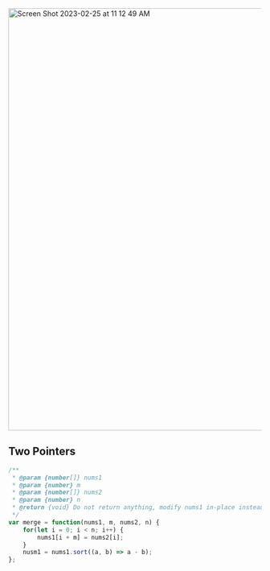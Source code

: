 <img width="840" alt="Screen Shot 2023-02-25 at 11 12 49 AM" src="https://user-images.githubusercontent.com/37787994/221370359-95cd2fd2-5a06-4f86-8a52-c0c997cd801b.png">

## Two Pointers

```js
/**
 * @param {number[]} nums1
 * @param {number} m
 * @param {number[]} nums2
 * @param {number} n
 * @return {void} Do not return anything, modify nums1 in-place instead.
 */
var merge = function(nums1, m, nums2, n) {
    for(let i = 0; i < n; i++) {
        nums1[i + m] = nums2[i];
    }
    nusm1 = nums1.sort((a, b) => a - b);
};
```
